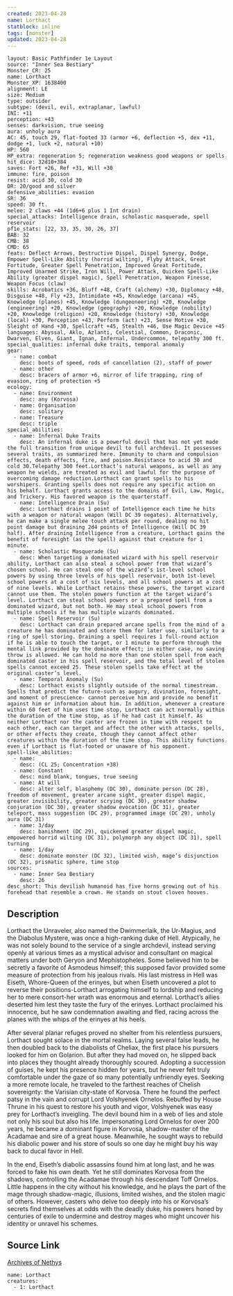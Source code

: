 ```yaml
---
created: 2023-04-28
name: Lorthact
statblock: inline
tags: [monster]
updated: 2023-04-28
---
```

```statblock
layout: Basic Pathfinder 1e Layout
source: "Inner Sea Bestiary"
Monster_CR: 25
name: Lorthact
Monster_XP: 1638400
alignment: LE
size: Medium
type: outsider
subtype: (devil, evil, extraplanar, lawful)
INI: +11
perception: +43
senses: darkvision, true seeing
aura: unholy aura
AC: 45, touch 29, flat-footed 33 (armor +6, deflection +5, dex +11, dodge +1, luck +2, natural +10)
HP: 560
HP_extra: regeneration 5; regeneration weakness good weapons or spells
hit_dice: 32d10+384
saves: Fort +26, Ref +31, Will +30
immune: fire, poison
resist: acid 30, cold 30
DR: 20/good and silver
defensive_abilities: evasion
SR: 36
speed: 30 ft.
melee: 2 claws +44 (1d6+6 plus 1 Int drain)
special_attacks: Intelligence drain, scholastic masquerade, spell reservoir
pf1e_stats: [22, 33, 35, 30, 26, 37]
BAB: 32
CMB: 38
CMD: 65
feats: Deflect Arrows, Destructive Dispel, Dispel Synergy, Dodge, Empower Spell-Like Ability (horrid wilting), Flyby Attack, Great Fortitude, Greater Spell Penetration, Improved Great Fortitude, Improved Unarmed Strike, Iron Will, Power Attack, Quicken Spell-Like Ability (greater dispel magic), Spell Penetration, Weapon Finesse, Weapon Focus (claw)
skills: Acrobatics +36, Bluff +48, Craft (alchemy) +30, Diplomacy +48, Disguise +48, Fly +23, Intimidate +45, Knowledge (arcana) +45, Knowledge (planes) +45, Knowledge (dungeoneering) +20, Knowledge (engineering) +20, Knowledge (geography) +20, Knowledge (nobility) +20, Knowledge (religion) +20, Knowledge (history) +30, Knowledge (local) +30, Perception +43, Perform (act) +23, Sense Motive +30, Sleight of Hand +30, Spellcraft +45, Stealth +46, Use Magic Device +45
languages: Abyssal, Aklo, Azlanti, Celestial, Common, Draconic, Dwarven, Elven, Giant, Ignan, Infernal, Undercommon, telepathy 300 ft.
special_qualities: infernal duke traits, temporal anomaly
gear:
  - name: combat
    desc: boots of speed, rods of cancellation (2), staff of power
  - name: other
    desc: bracers of armor +6, mirror of life trapping, ring of evasion, ring of protection +5
ecology:
  - name: Environment
    desc: any (Korvosa)
  - name: Organisation
    desc: solitary
  - name: Treasure
    desc: triple
special_abilities:
  - name: Infernal Duke Traits
    desc: An infernal duke is a powerful devil that has not yet made the full transition from unique devil to full archdevil. It possesses several traits, as summarized here. Immunity to charm and compulsion effects, death effects, fire, and poison.Resistance to acid 30 and cold 30.Telepathy 300 feet.Lorthact’s natural weapons, as well as any weapon he wields, are treated as evil and lawful for the purpose of overcoming damage reduction.Lorthact can grant spells to his worshipers. Granting spells does not require any specific action on his behalf. Lorthact grants access to the domains of Evil, Law, Magic, and Trickery. His favored weapon is the quarterstaff.
  - name: Intelligence Drain (Su)
    desc: Lorthact drains 1 point of Intelligence each time he hits with a weapon or natural weapon (Will DC 39 negates). Alternatively, he can make a single melee touch attack per round, dealing no hit point damage but draining 2d4 points of Intelligence (Will DC 39 half). After draining Intelligence from a creature, Lorthact gains the benefit of foresight (as the spell) against that creature for 1 minute.
  - name: Scholastic Masquerade (Su)
    desc: When targeting a dominated wizard with his spell reservoir ability, Lorthact can also steal a school power from that wizard’s chosen school. He can steal one of the wizard’s 1st-level school powers by using three levels of his spell reservoir, both 1st-level school powers at a cost of six levels, and all school powers at a cost of nine levels. While Lorthact retains these powers, the target wizard cannot use them. The stolen powers function at the target wizard’s level. Lorthact can steal school powers or a prepared spell from a dominated wizard, but not both. He may steal school powers from multiple schools if he has multiple wizards dominated.
  - name: Spell Reservoir (Su)
    desc: Lorthact can drain prepared arcane spells from the mind of a creature he has dominated and store them for later use, similarly to a ring of spell storing. Draining a spell requires 1 full-round action if he is able to touch the target, or 1 minute to perform through the mental link provided by the dominate effect; in either case, no saving throw is allowed. He can hold no more than one stolen spell from each dominated caster in his spell reservoir, and the total level of stolen spells cannot exceed 25. These stolen spells take effect at the original caster’s level.
  - name: Temporal Anomaly (Su)
    desc: Lorthact exists slightly outside of the normal timestream. Spells that predict the future-such as augury, divination, foresight, and moment of prescience- cannot perceive him and provide no benefit against him or information about him. In addition, whenever a creature within 60 feet of him uses time stop, Lorthact can act normally within the duration of the time stop, as if he had cast it himself. As neither Lorthact nor the caster are frozen in time with respect to each other, each can target and affect the other with attacks, spells, or other effects they create, though they cannot affect other creatures within the duration of the time stop. This ability functions even if Lorthact is flat-footed or unaware of his opponent.
spell-like_abilities:
  - name:
    desc: (CL 25; Concentration +38)
  - name: Constant
    desc: mind blank, tongues, true seeing
  - name: At will
    desc: alter self, blasphemy (DC 30), dominate person (DC 28), freedom of movement, greater arcane sight, greater dispel magic, greater invisibility, greater scrying (DC 30), greater shadow conjuration (DC 30), greater shadow evocation (DC 31), greater teleport, mass suggestion (DC 29), programmed image (DC 29), unholy aura (DC 31)
  - name: 3/day
    desc: banishment (DC 29), quickened greater dispel magic, empowered horrid wilting (DC 31), polymorph any object (DC 31), spell turning
  - name: 1/day
    desc: dominate monster (DC 32), limited wish, mage’s disjunction (DC 32), prismatic sphere, time stop
sources:
  - name: Inner Sea Bestiary
    desc: 26
desc_short: This devilish humanoid has five horns growing out of his forehead that resemble a crown. He stands on stout cloven hooves.
```
## Description
Lorthact the Unraveler, also named the Dwimmerlaik, the Ur-Magius, and the Diabolus Mystere, was once a high-ranking duke of Hell. Atypically, he was not solely bound to the service of a single archdevil, instead serving openly at various times as a mystical advisor and consultant on magical matters under both Geryon and Mephistopheles. Some believed him to be secretly a favorite of Asmodeus himself; this supposed favor provided some measure of protection from his jealous rivals. His last mistress in Hell was Eiseth, Whore-Queen of the erinyes, but when Eiseth uncovered a plot to reverse their positions-Lorthact arrogating himself to lordship and reducing her to mere consort-her wrath was enormous and eternal. Lorthact’s allies deserted him lest they taste the fury of the erinyes. Lorthact proclaimed his innocence, but he saw condemnation awaiting and fled, racing across the planes with the whips of the erinyes at his heels.

After several planar refuges proved no shelter from his relentless pursuers, Lorthact sought solace in the mortal realms. Laying several false leads, he then doubled back to the diabolists of Cheliax, the first place his pursuers looked for him on Golarion. But after they had moved on, he slipped back into places they thought already thoroughly scoured. Adopting a succession of guises, he kept his presence hidden for years, but he never felt truly comfortable under the gaze of so many potentially unfriendly eyes. Seeking a more remote locale, he traveled to the farthest reaches of Chelish sovereignty: the Varisian city-state of Korvosa. There he found the perfect patsy in the vain and corrupt Lord Volshyenek Ornelos. Rebuffed by House Thrune in his quest to restore his youth and vigor, Volshyenek was easy prey for Lorthact’s inveigling. The devil bound him in a web of lies and stole not only his soul but also his life. Impersonating Lord Ornelos for over 200 years, he became a dominant figure in Korvosa, shadow-master of the Acadamae and sire of a great house. Meanwhile, he sought ways to rebuild his diabolic power and his store of souls so one day he might buy his way back to ducal favor in Hell.

In the end, Eiseth’s diabolic assassins found him at long last, and he was forced to fake his own death. Yet he still dominates Korvosa from the shadows, controlling the Acadamae through his descendant Toff Ornelos. Little happens in the city without his knowledge, and he plays the part of the mage through shadow-magic, illusions, limited wishes, and the stolen magic of others. However, casters who delve too deeply into his or Korvosa’s secrets find themselves at odds with the deadly duke, his powers honed by centuries of exile to undermine and destroy mages who might uncover his identity or unravel his schemes.
## Source Link
[Archives of Nethys](https://aonprd.com/MonsterDisplay.aspx?ItemName=Lorthact)
```encounter-table
name: Lorthact
creatures:
  - 1: Lorthact
```

